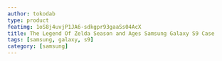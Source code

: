 ```yaml
---
author: tokodab
type: product
featimg: 1oS8j4uvjP1JA6-sdkgpr93gaaSs04AcX
title: The Legend Of Zelda Season and Ages Samsung Galaxy S9 Case
tags: [samsung, galaxy, s9]
category: [samsung]
---
```

